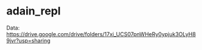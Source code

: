 # adain_repl

Data: https://drive.google.com/drive/folders/17xi_UCS07pnWHeRy0ypjuk3OLyH89jvr?usp=sharing
